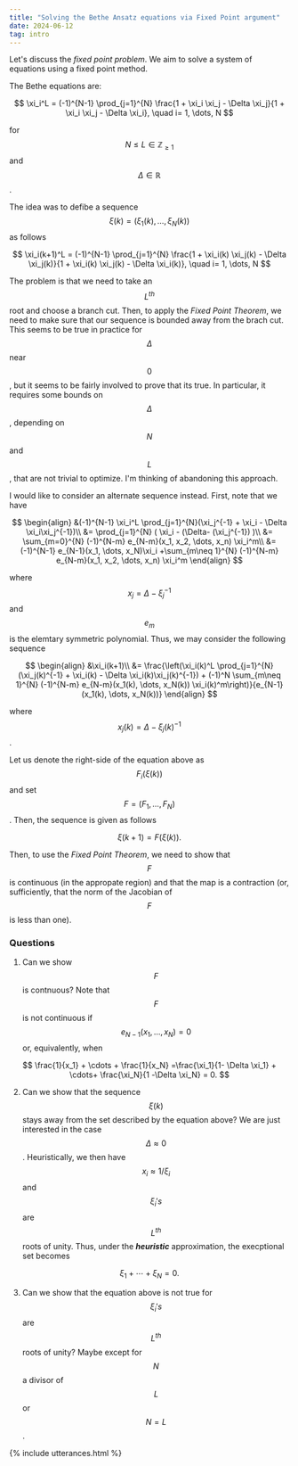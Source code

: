 ```yaml
---
title: "Solving the Bethe Ansatz equations via Fixed Point argument"
date: 2024-06-12
tag: intro
---
```


Let's discuss the *fixed point problem*. We aim to solve a system of equations using a fixed point method.

The Bethe equations are:

$$
\xi_i^L = (-1)^{N-1} \prod_{j=1}^{N} \frac{1 + \xi_i \xi_j - \Delta \xi_j}{1 + \xi_i \xi_j - \Delta \xi_i}, \quad i= 1, \dots, N 
$$

for $$N\leq L \in\mathbb{Z}_{\geq 1}$$ and $$\Delta \in \mathbb{R}$$.

The idea was to defibe a sequence $$\xi(k) =(\xi_1(k), \dots, \xi_N(k))$$ as follows

$$
\xi_i(k+1)^L = (-1)^{N-1} \prod_{j=1}^{N} \frac{1 + \xi_i(k) \xi_j(k) - \Delta \xi_j(k)}{1 + \xi_i(k) \xi_j(k) - \Delta \xi_i(k)}, \quad i= 1, \dots, N 
$$

The problem is that we need to take an $$L^{th}$$ root and choose a branch cut. Then, to apply the *Fixed Point Theorem*, we need to make sure that our sequence is bounded away from the brach cut. This seems to be true in practice for $$\Delta$$ near $$0$$, but it seems to be fairly involved to prove that its true. In particular, it requires some bounds on $$\Delta$$, depending on $$N$$ and $$L$$, that are not trivial to optimize. I'm thinking of abandoning this approach.

I would like to consider an alternate sequence instead. First, note that we have

$$
\begin{align}
&(-1)^{N-1} \xi_i^L \prod_{j=1}^{N}(\xi_j^{-1} + \xi_i  - \Delta \xi_i\xi_j^{-1})\\
&= \prod_{j=1}^{N} ( \xi_i  - (\Delta- (\xi_j^{-1}) )\\
&= \sum_{m=0}^{N} (-1)^{N-m} e_{N-m}(x_1, x_2, \dots, x_n) \xi_i^m\\
&= (-1)^{N-1} e_{N-1}(x_1, \dots, x_N)\xi_i +\sum_{m\neq 1}^{N} (-1)^{N-m} e_{N-m}(x_1, x_2, \dots, x_n) \xi_i^m
\end{align}
$$

where $$x_j= \Delta - \xi_j^{-1}$$ and $$e_{m}$$ is the elemtary symmetric polynomial. Thus, we may consider the following sequence

$$
\begin{align}
&\xi_i(k+1)\\
&= \frac{\left(\xi_i(k)^L \prod_{j=1}^{N}(\xi_j(k)^{-1} + \xi_i(k)  - \Delta \xi_i(k)\xi_j(k)^{-1}) + (-1)^N \sum_{m\neq 1}^{N} (-1)^{N-m} e_{N-m}(x_1(k), \dots, x_N(k)) \xi_i(k)^m\right)}{e_{N-1}(x_1(k), \dots, x_N(k))}
\end{align}
$$

where $$x_j(k) = \Delta - \xi_j(k)^{-1}$$.

Let us denote the right-side of the equation above as $$F_i(\xi(k))$$ and set $$F=(F_1, \dots, F_N)$$. Then, the sequence is given as follows

$$
\xi(k+1) = F(\xi(k)).
$$

Then, to use the *Fixed Point Theorem*, we need to show that $$F$$ is continuous (in the appropate region) and that the map is a contraction (or, sufficiently, that the norm of the Jacobian of $$F$$ is less than one).

### Questions

1. Can we show $$F$$ is contnuous? Note that $$F$$ is not continuous if $$e_{N-1}(x_1, \dots, x_N) = 0$$ or, equivalently, when

$$
\frac{1}{x_1} + \cdots + \frac{1}{x_N} =\frac{\xi_1}{1- \Delta \xi_1} + \cdots+ \frac{\xi_N}{1 -\Delta \xi_N} = 0.
$$

2. Can we show that the sequence $$\xi(k)$$ stays away from the set described by the equation above? We are just interested in the case $$\Delta \approx 0$$. Heuristically, we then have $$x_i \approx 1/\xi_i$$ and $$\xi_i's$$ are $$L^{th}$$ roots of unity. Thus, under the ***heuristic*** approximation, the execptional set becomes

$$
\xi_1 + \cdots + \xi_N =0.
$$

3. Can we show that the equation above is not true for $$\xi_i's$$ are $$L^{th}$$ roots of unity? Maybe except for $$N$$ a divisor of $$L$$ or $$N=L$$.



{% include utterances.html %}
